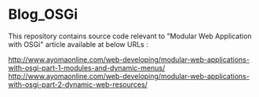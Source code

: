 # Blog_OSGi

This repository contains source code relevant to "Modular Web Application with OSGi" article available at below URLs :

http://www.ayomaonline.com/web-developing/modular-web-applications-with-osgi-part-1-modules-and-dynamic-menus/
http://www.ayomaonline.com/web-developing/modular-web-applications-with-osgi-part-2-dynamic-web-resources/
